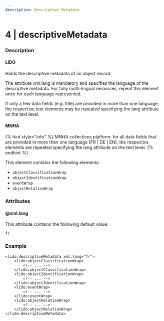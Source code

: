 ```yaml
---
description: Descriptive Metadata
---
```


# 4 \| descriptiveMetadata

### Description

#### LIDO

Holds the descriptive metadata of an object record.

The attribute xml:lang is mandatory and specifies the language of the descriptive metadata. For fully multi-lingual resources, repeat this element once for each language represented.

If only a few data fields \(e.g. title\) are provided in more than one language, the respective text elements may be repeated specifying the lang attribute on the text level.

#### MNHA

{% hint style="info" %}
MNHA collections platform: for all data fields that are provided in more than one language \(FR \| DE \| EN\), the respective elements are repeated specifying the lang attribute on the text level.
{% endhint %}

This element contains the following elements:

* `objectClassificationWrap`
* `objectIdentificationWrap`
* `eventWrap`
* `objectRelationWrap`

### Attributes

#### @xml:lang

This attribute contains the following default value:

`fr`

### Example

```markup
<lido:descriptiveMetadata xml:lang="fr">
    <lido:objectClassificationWrap>
        <!-- ... -->
    </lido:objectClassificationWrap>
    <lido:objectIdentificationWrap>
        <!-- ... -->
    </lido:objectIdentificationWrap>
    <lido:eventWrap>
        <!-- ... -->
    </lido:eventWrap>
    <lido:objectRelationWrap>
        <!-- ... -->
    </lido:objectRelationWrap>
</lido:descriptiveMetadata>
```

